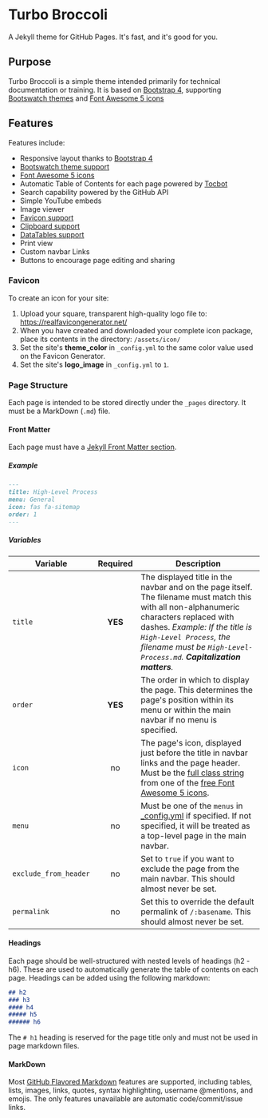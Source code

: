 # Turbo Broccoli

A Jekyll theme for GitHub Pages. It's fast, and it's good for you.


## Purpose

Turbo Broccoli is a simple theme intended primarily for technical documentation or training. It is based on [Bootstrap 4](https://getbootstrap.com/), supporting [Bootswatch themes](https://bootswatch.com/) and [Font Awesome 5 icons](https://fontawesome.com/)


## Features

Features include:

* Responsive layout thanks to [Bootstrap 4](https://getbootstrap.com/)
* [Bootswatch theme support](https://bootswatch.com/)
* [Font Awesome 5 icons](https://fontawesome.com/)
* Automatic Table of Contents for each page powered by [Tocbot](https://tscanlin.github.io/tocbot/)
* Search capability powered by the GitHub API
* Simple YouTube embeds
* Image viewer
* [Favicon support](https://realfavicongenerator.net/)
* [Clipboard support](https://clipboardjs.com/)
* [DataTables support](https://datatables.net/)
* Print view
* Custom navbar Links
* Buttons to encourage page editing and sharing


### Favicon

To create an icon for your site:

1. Upload your square, transparent high-quality logo file to: https://realfavicongenerator.net/
2. When you have created and downloaded your complete icon package, place its contents in the directory: `/assets/icon/`
3. Set the site's **theme_color** in `_config.yml` to the same color value used on the Favicon Generator.
4. Set the site's **logo_image** in `_config.yml` to `1`.


### Page Structure

Each page is intended to be stored directly under the `_pages` directory. It must be a MarkDown (`.md`) file.


#### Front Matter

Each page must have a [Jekyll Front Matter section](https://jekyllrb.com/docs/front-matter/).


##### Example

```MarkDown
---
title: High-Level Process
menu: General
icon: fas fa-sitemap
order: 1
---
```


##### Variables

| Variable | Required | Description |
| --- | :---: | --- |
| `title` | **YES** | The displayed title in the navbar and on the page itself. The filename must match this with all non-alphanumeric characters replaced with dashes. _Example: If the title is `High-Level Process`, the filename must be `High-Level-Process.md`. **Capitalization matters**._ |
| `order` | **YES** | The order in which to display the page. This determines the page's position within its menu or within the main navbar if no menu is specified. |
| `icon` | no | The page's icon, displayed just before the title in navbar links and the page header. Must be the [full class string](https://fontawesome.com/how-to-use/on-the-web/referencing-icons/basic-use) from one of the [free Font Awesome 5 icons](https://fontawesome.com/icons?d=gallery&m=free). |
| `menu` | no | Must be one of the `menus` in [\_config.yml](https://github.com/aensley/turbo-broccoli/blob/master/_config.yml) if specified. If not specified, it will be treated as a top-level page in the main navbar. |
| `exclude_from_header` | no | Set to `true` if you want to exclude the page from the main navbar. This should almost never be set. |
| `permalink` | no | Set this to override the default permalink of `/:basename`. This should almost never be set. |


#### Headings

Each page should be well-structured with nested levels of headings (h2 - h6). These are used to automatically generate the table of contents on each page. Headings can be added using the following markdown:

```MarkDown
## h2
### h3
#### h4
##### h5
###### h6
```

The `# h1` heading is reserved for the page title only and must not be used in page markdown files.


#### MarkDown

Most [GitHub Flavored Markdown](https://guides.github.com/features/mastering-markdown/) features are supported, including tables, lists, images, links, quotes, syntax highlighting, username @mentions, and emojis. The only features unavailable are automatic code/commit/issue links.
